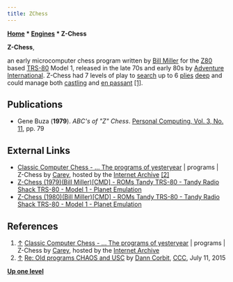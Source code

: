 ```yaml
---
title: ZChess
---
```

**[Home](Home "Home") \* [Engines](Engines "Engines") \* Z-Chess**


**Z-Chess**,  

an early microcomputer chess program written by [Bill Miller](index.php?title=Bill_Miller&action=edit&redlink=1 "Bill Miller (page does not exist)") for the [Z80](Z80 "Z80") based [TRS-80](TRS-80 "TRS-80") Model 1, released in the late 70s and early 80s by [Adventure International](https://en.wikipedia.org/wiki/Adventure_International). Z-Chess had 7 levels of play to [search](Search "Search") up to 6 [plies](Ply "Ply") [deep](Depth "Depth") and could manage both [castling](Castling "Castling") and [en passant](En_passant "En passant") <a id="cite-note-1" href="#cite-ref-1">[1]</a>.



## Publications


* Gene Buza (**1979**). *ABC's of "Z" Chess*. [Personal Computing, Vol. 3, No. 11](Personal_Computing#3_11 "Personal Computing"), pp. 79


## External Links


* [Classic Computer Chess - ... The programs of yesteryear](http://web.archive.org/web/20071221115817/http://classicchess.googlepages.com/Chess.htm) | programs | Z-Chess by [Carey](Carey_Bloodworth "Carey Bloodworth"), hosted by the [Internet Archive](https://en.wikipedia.org/wiki/Internet_Archive) <a id="cite-note-2" href="#cite-ref-2">[2]</a>
* [Z-Chess (1979)(Bill Miller)[CMD] - ROMs Tandy TRS-80 - Tandy Radio Shack TRS-80 - Model 1 - Planet Emulation](https://www.planetemu.net/rom/tandy-radio-shack-trs-80-model-1/z-chess-1979-bill-miller-cmd)
* [Z-Chess (1980)(Bill Miller)[CMD] - ROMs Tandy TRS-80 - Tandy Radio Shack TRS-80 - Model 1 - Planet Emulation](https://www.planetemu.net/rom/tandy-radio-shack-trs-80-model-1/z-chess-1980-bill-miller-cmd)


## References


1. <a id="cite-ref-1" href="#cite-note-1">↑</a> [Classic Computer Chess - ... The programs of yesteryear](http://web.archive.org/web/20071221115817/http://classicchess.googlepages.com/Chess.htm) | programs | Z-Chess by [Carey](Carey_Bloodworth "Carey Bloodworth"), hosted by the [Internet Archive](https://en.wikipedia.org/wiki/Internet_Archive)
2. <a id="cite-ref-2" href="#cite-note-2">↑</a> [Re: Old programs CHAOS and USC](http://www.talkchess.com/forum/viewtopic.php?t=56938&start=2) by [Dann Corbit](Dann_Corbit "Dann Corbit"), [CCC](CCC "CCC"), July 11, 2015

**[Up one level](Engines "Engines")**







 
